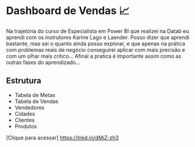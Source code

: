 # Dashboard de Vendas 📈

Na trajetória do curso de Especialista em Power BI que realizei na Datab eu aprendi com os instrutores Karine Lago e Laender. 
Posso dizer que aprendi bastante, mas sei o quanto ainda posso explorar, e que apenas na prática com problemas reais de negócio
conseguirei aplicar com mais precisão e com um olhar mais critico... 
Afinal a pratica é importante assim como as outras fases do aprendizado... 

## Estrutura 
- Tabela de Metas
- Tabela de Vendas
- Vendedores
- Cidades
- Clientes
- Produtos
  
[Clique para acessar] https://lnkd.in/dMiZ-zh3

 
